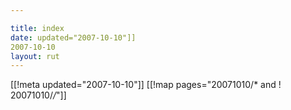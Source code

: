 ```yaml
---

title: index
date: updated="2007-10-10"]]
2007-10-10
layout: rut
---
```


[[!meta updated="2007-10-10"]]
[[!map pages="20071010/* and ! 20071010/*/*"]]
